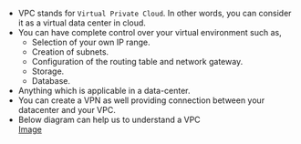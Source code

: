 * VPC stands for `Virtual Private Cloud`. In other words, you can consider it as a virtual data center in cloud.  
* You can have complete control over your virtual environment such as,  
  * Selection of your own IP range.
  * Creation of subnets.
  * Configuration of the routing table and network gateway.
  * Storage.
  * Database.
* Anything which is applicable in a data-center.  
* You can create a VPN as well providing connection between your datacenter and your VPC.  
* Below diagram can help us to understand a VPC  
  [Image](https://github.com/A9HORA/AWS_Guide/blob/master/VPC/case-3.png)
